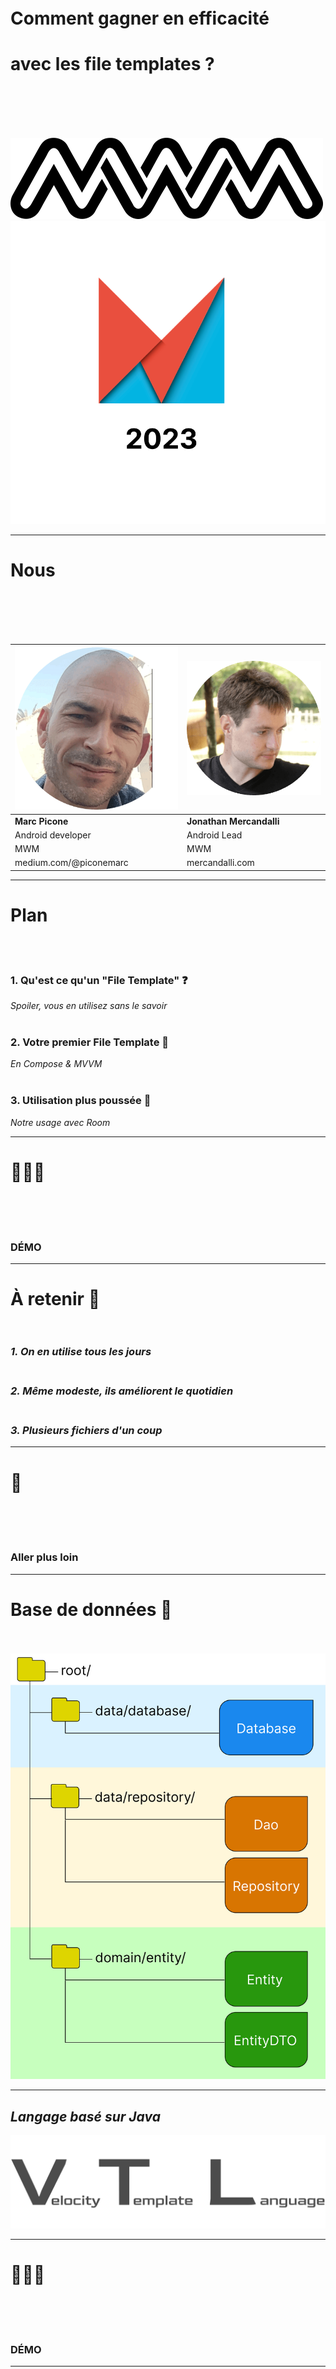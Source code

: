 <!-- classes: title -->

<!-- section-title: Titre -->

<br /><br /><br /><br /><br /><br /><br />

# Comment gagner en **efficacité**

# avec les **file templates** ?

<br /><br /><br /><br />

![image_mwm.png](./image_mwm.png?w=140px) ![image_android_makers_logo_light.png](./image_android_makers_logo_light.png?w=240px)

---

<!-- section-title: Speakers -->

<!-- classes: speakers -->

# **Nous**

<br /><br /><br /><br />

| ![image_marc.png](./image_marc.png?w=200px) | ![image_jon.png](./image_jon.png?w=200px) | 
|---------------------------------------------|-------------------------------------------|
| **Marc Picone**                             | **Jonathan Mercandalli**                  |
| Android developer                           | Android Lead                              |
| MWM                                         | MWM                                       |
| medium.com/@piconemarc                      | mercandalli.com                           |

---

<!-- section-title: Plan -->

# <b>Plan</b>

<br/><br/>

<!-- fragments-start -->

### 1. Qu'est ce qu'un "File Template" ❓

*Spoiler, vous en utilisez sans le savoir*<br/><br/>

### 2. Votre premier File Template 👶

*En Compose & MVVM*<br/><br/>

### 3. Utilisation plus poussée 🚀

*Notre usage avec Room*

<!-- fragments-end -->

---

<!-- section-title: Démo #1 -->

<!-- classes: emoji -->

# 🧑🏼‍💻

<br /><br /><br />

### DÉMO

---

<!-- section-title: Récap #1 -->

# <b>À retenir 🧠</b><br /><br />

<!-- fragments-start -->

### *1. On en utilise tous les jours*<br /><br />

### *2. Même modeste, ils améliorent le quotidien*<br /><br />

### *3. Plusieurs fichiers d'un coup*

<!-- fragments-end -->

---

<!-- section-title: Transition -->

<!-- classes: emoji -->

# 🚀

<br /><br /><br />

### Aller plus loin

---

<!-- section-title: Database -->

# <b>Base de données 📀</b><br /><br />

![image_presentation_database.png](./image_presentation_database.png?w=500px)

---

<!-- section-title: VLT -->

## *Langage basé sur Java*

![image_vtl_light.png](./image_vtl_light.png?w=550px)

---

<!-- section-title: Démo #2 -->

<!-- classes: emoji -->

# 👨🏻‍💻

<br /><br /><br />

### DÉMO

---

<!-- section-title: Récap #2 -->

# <b>Ce que vous avez appris?</b><br /><br />

#### 1. Child file template<br /><br />

#### 2. Vous pouvez changer le path des files<br /><br />

#### 3. VLT: Accès aux variables, boucles, conditions

---

<!-- section-title: Conclusion -->

# <b>Conclusion</b><br /><br />

## *Quand les utiliser ?*<br /><br />

<!-- fragments-start -->

#### UI répétitive: ✅<br /><br />

#### Base de donnée répétitive: ✅<br /><br />

#### Squelette de test unitaire: ✅<br /><br />

#### MVC, MVP, MVVM: 🤷‍♂️<br /><br />

#### Code spécifique: ❌<br /><br />

#### Code métier: ❌<br /><br />

<!-- fragments-end -->

---

<!-- section-title: Question❓ -->

# <b>Question ❓</b>

---

<!-- section-title: Aller plus loin -->

## <b>Pour aller plus loin</b><br />

#### *Article medium*

<br />

<!-- qr: https://medium.com/mwm-io/crafting-custom-path-formatting-in-intellij-file-templates-for-android-development-c93c4c33689d -->

<br /><br /><br />

#### Retrouvez nous au stand **MWM** 👋

<br />

![image_mwm.png](./image_mwm.png?w=140px)

